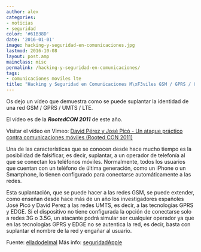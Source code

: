 ```yaml
---
author: alex
categories:
- noticias
- seguridad
color: '#61B38D'
date: '2016-01-01'
image: hacking-y-seguridad-en-comunicaciones.jpg
lastmod: 2016-10-08
layout: post.amp
mainclass: misc
permalink: /hacking-y-seguridad-en-comunicaciones/
tags:
- comunicaciones moviles lte
title: "Hacking y Seguridad en Comunicaciones M\xF3viles GSM / GPRS / UMTS / LTE"
---
```


Os dejo un vídeo que demuestra como se puede suplantar la identidad de una red GSM / GPRS / UMTS / LTE.

El vídeo es de la ***RootedCON 2011*** de este año.

Visitar el vídeo en Vimeo: [David Pérez y José Picó - Un ataque práctico contra comunicaciones móviles (Rooted CON 2011)](https://vimeo.com/27258284 "David Pérez y José Picó - Un ataque práctico contra comunicaciones móviles (Rooted CON 2011)")

Una de las características que se conocen desde hace mucho tiempo es la posibilidad de falsificar, es decir, suplantar, a un operador de telefonía al que se conectan los teléfonos móviles. Normalmente, todos los usuarios que cuentan con un teléfono de última generación, como un iPhone o un Smartphone, lo tienen configurado para conectarse automáticamente a las redes.

Esta suplantación, que se puede hacer a las redes GSM, se puede extender, como enseñan desde hace más de un año los investigadores españoles José Picó y David Perez a las redes UMTS, es decir, a las tecnologías GPRS y EDGE. Si el dispositivo no tiene configurada la opción de conectarse solo a redes 3G o 3.5G, un atacante podrá simular ser cualquier operador ya que en las tecnologías GPRS y EDGE no se autentica la red, es decir, basta con suplantar el nombre de la red y engañar al usuario.

Fuente: <a target="_blank" href="http://www.elladodelmal.com/2011/11/nuevo-libro-de-hacking-y-seguridad-en.html">elladodelmal</a>
Más info: <a target="_blank" href="http://www.seguridadapple.com/2011/01/atacando-iphone-e-ipad-con-redes-falsas.html">seguridadApple</a>